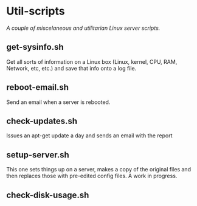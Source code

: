# Util-scripts

_A couple of miscelaneous and utilitarian Linux server scripts._

## get-sysinfo.sh

Get all sorts of information on a Linux box (Linux, kernel, CPU, RAM, Network, etc, etc.) and save that info onto a log file.

## reboot-email.sh

Send an email when a server is rebooted.

## check-updates.sh

Issues an apt-get update a day and sends an email with the report

## setup-server.sh

This one sets things up on a server, makes a copy of the original files and then replaces those with pre-edited config files. A work in progress.

## check-disk-usage.sh
